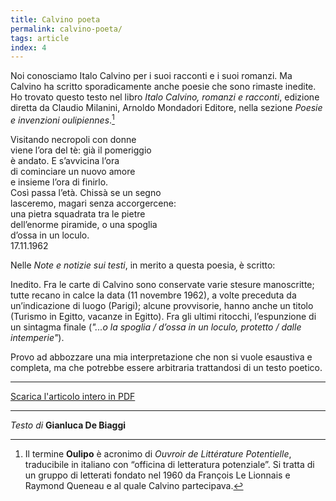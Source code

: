```yaml
---
title: Calvino poeta
permalink: calvino-poeta/
tags: article
index: 4
---
```



Noi conosciamo Italo Calvino per i suoi racconti e i suoi romanzi. Ma Calvino ha scritto sporadicamente anche poesie che sono rimaste inedite. Ho trovato questo testo nel libro _Italo Calvino, romanzi e racconti_, edizione diretta da Claudio Milanini, Arnoldo Mondadori Editore, nella sezione _Poesie e invenzioni oulipiennes_.[^1] 

<div class="poetry">
Visitando necropoli con donne<br>
viene l’ora del tè: già il pomeriggio<br>
è andato. E s’avvicina l’ora<br>
di cominciare un nuovo amore<br>
e insieme l’ora di finirlo.<br>
Così passa l’età. Chissà se un segno<br>
lasceremo, magari senza accorgercene:<br>
una pietra squadrata tra le pietre<br>
dell’enorme piramide, o una spoglia<br>
d’ossa in un loculo.<br>
<span class="date">17.11.1962</span>
</div>

Nelle _Note e notizie sui testi_, in merito a questa poesia, è scritto: 
	
Inedito. Fra le carte di Calvino sono conservate varie stesure manoscritte; tutte recano in calce la data (11 novembre 1962), a volte preceduta da un’indicazione di luogo (Parigi); alcune provvisorie, hanno anche un titolo (Turismo in Egitto, vacanze in Egitto). Fra gli ultimi ritocchi, l’espunzione di un sintagma finale (_"...o la spoglia / d’ossa in un loculo, protetto / dalle intemperie"_).

Provo ad abbozzare una mia interpretazione che non si vuole esaustiva e completa, ma che potrebbe essere arbitraria trattandosi di un testo poetico.

***

[Scarica l'articolo intero in PDF](calvino-poeta.pdf)

***

_Testo di_ **Gianluca De Biaggi**

[^1]: Il termine **Oulipo** è acronimo di _Ouvroir de Littérature Potentielle_, traducibile in italiano con “officina di letteratura potenziale”. Si tratta di un gruppo di letterati fondato nel 1960 da François Le Lionnais e Raymond Queneau e al quale Calvino partecipava.
